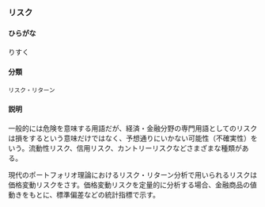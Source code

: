 <div style="display:none;">

## [あ行](securities-terms?id=あ行)
## [か行](securities-terms?id=か行)
## [さ行](securities-terms?id=さ行)
## [た行](securities-terms?id=た行)
## [な行](securities-terms?id=な行)
## [は行](securities-terms?id=は行)
## [ま行](securities-terms?id=ま行)
## [や行](securities-terms?id=や行)
## [ら行](securities-terms?id=ら行)

</div>

### リスク

#### ひらがな

りすく

#### 分類

`リスク・リターン`

#### 説明

一般的には危険を意味する用語だが、経済・金融分野の専門用語としてのリスクは損をするという意味だけではなく、予想通りにいかない可能性（不確実性）をいう。流動性リスク、信用リスク、カントリーリスクなどさまざまな種類がある。
 
現代のポートフォリオ理論におけるリスク・リターン分析で用いられるリスクは価格変動リスクをさす。価格変動リスクを定量的に分析する場合、金融商品の値動きをもとに、標準偏差などの統計指標で示す。

<div style="display:none;">

## [わ行](securities-terms?id=わ行)
## [英数字・記号](securities-terms?id=英数字・記号)

</div>

